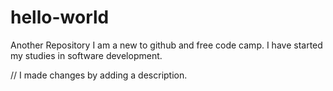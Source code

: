 # hello-world
Another Repository
I am a new to github and free code camp. I have started my studies in software development.

// I made changes by adding a description.
